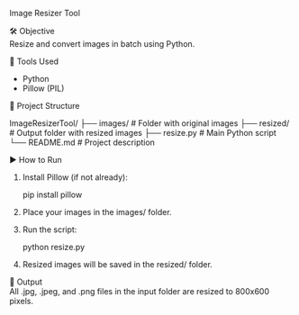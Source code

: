 
Image Resizer Tool

🛠 Objective  
Resize and convert images in batch using Python.

📂 Tools Used  
- Python  
- Pillow (PIL)

📁 Project Structure  

ImageResizerTool/
├── images/          # Folder with original images
├── resized/         # Output folder with resized images
├── resize.py        # Main Python script
└── README.md        # Project description


▶ How to Run  
1. Install Pillow (if not already):
   
   pip install pillow
   
2. Place your images in the images/ folder.

3. Run the script:
   
   python resize.py
   

4. Resized images will be saved in the resized/ folder.

📌 Output  
All .jpg, .jpeg, and .png files in the input folder are resized to 800x600 pixels.

